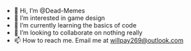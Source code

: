 - 👋 Hi, I’m @Dead-Memes
- 👀 I’m interested in game design
- 🌱 I’m currently learning the basics of code
- 💞️ I’m looking to collaborate on nothing really
- 📫 How to reach me. Email me at willpay269@outlook.com

<!---
Dead-Memes/Dead-Memes is a ✨ special ✨ repository because its `README.md` (this file) appears on your GitHub profile.
You can click the Preview link to take a look at your changes.
--->
